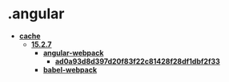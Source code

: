 <!-- generated by markdown-notes-tree -->

# .angular

<!-- optional markdown-notes-tree directory description starts here -->

<!-- optional markdown-notes-tree directory description ends here -->

- [**cache**](cache)
	- [**15.2.7**](cache/15.2.7)
		- [**angular-webpack**](cache/15.2.7/angular-webpack)
			- [**ad0a93d8d397d20f83f22c81428f28df1dbf2f33**](cache/15.2.7/angular-webpack/ad0a93d8d397d20f83f22c81428f28df1dbf2f33)
		- [**babel-webpack**](cache/15.2.7/babel-webpack)
